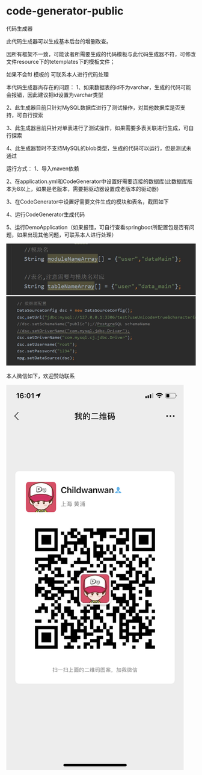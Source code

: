 # code-generator-public
代码生成器


此代码生成器可以生成基本后台的增删改查。

因所有框架不一致，可能读者所需要生成的代码模板与此代码生成器不符，可修改文件resource下的tetemplates下的模板文件；

如果不会ftl 模板的 可联系本人进行代码处理

本代码生成器尚存在的问题：
1、如果数据表的id不为varchar，生成的代码可能会报错，因此建议把id设置为varchar类型

2、此生成器目前只针对MySQL数据库进行了测试操作，对其他数据库是否支持，可自行探索

3、此生成器目前只针对单表进行了测试操作，如果需要多表关联进行生成，可自行探索

4、此生成器暂时不支持MySQL的blob类型，生成的代码可以运行，但是测试未通过


运行方式：
1、导入maven依赖

2、在application.yml和CodeGenerator中设置好需要连接的数据库(此数据库版本为8以上，如果是老版本，需要把驱动器设置成老版本的驱动器)

3、在CodeGenerator中设置好需要文件生成的模块和表名，截图如下

4、运行CodeGenerator生成代码

5、运行DemoApplication（如果报错，可自行查看springboot所配置包是否有问题，如果出现其他问题，可联系本人进行处理）

![image](https://github.com/childwanwan/code-generator-public/blob/master/images/tables.jpg)
![image](https://github.com/childwanwan/code-generator-public/blob/master/images/jdbc.jpg)

本人微信如下，欢迎赞助联系

![image](https://github.com/childwanwan/code-generator-public/blob/master/images/author.PNG)

